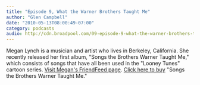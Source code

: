 ```yaml
---
title: "Episode 9, What the Warner Brothers Taught Me"
author: "Glen Campbell"
date: "2010-05-13T08:00:49-07:00"
category: podcasts
audio: http://cdn.broadpool.com/09-episode-9-what-the-warner-brothers-taught-me.mp3
---
```


Megan Lynch is  a musician and artist who lives in Berkeley, California. She recently released her first album, "Songs the Brothers Warner Taught Me," which consists of songs that have all been used in the "Looney Tunes" cartoon series. [Visit Megan's FriendFeed page](http://friendfeed.com/spidrawebster). [Click here to buy](http://meganlynch.bandcamp.com/) "Songs the Brothers Warner  Taught Me."
